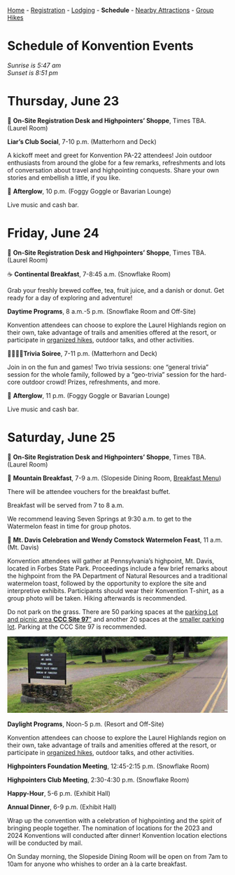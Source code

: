 [Home](index.md) - [Registration](registration.md) - [Lodging](lodging.md) - **Schedule** - [Nearby Attractions](nearby-attractions.md) - [Group Hikes](group-hikes.md) 

# Schedule of Konvention Events
_Sunrise is 5:47 am_<br/>
_Sunset is 8:51 pm_

# Thursday, June 23

📃 **On-Site Registration Desk and Highpointers’ Shoppe**, Times TBA. (Laurel Room)

**Liar’s Club Social**, 7-10 p.m. (Matterhorn and Deck)

A kickoff meet and greet for Konvention PA-22 attendees!  Join outdoor enthusiasts from around the globe for a few remarks, refreshments and lots of conversation about travel and highpointing conquests.  Share your own stories and embellish a little, if you like.  

🥽 **Afterglow**, 10 p.m. (Foggy Goggle or Bavarian Lounge)

Live music and cash bar.

# Friday, June 24

📃 **On-Site Registration Desk and Highpointers’ Shoppe**, Times TBA. (Laurel Room)

☕ **Continental Breakfast**, 7-8:45 a.m. (Snowflake Room)

Grab your freshly brewed coffee, tea, fruit juice, and a danish or donut. Get ready for a day of exploring and adventure! 

**Daytime Programs**, 8 a.m.-5 p.m. (Snowflake Room and Off-Site)

Konvention attendees can choose to explore the Laurel Highlands region on their own, take advantage of trails and amenities offered at the resort, or participate in [organized hikes](group-hikes.md), outdoor talks, and other activities.

🙋‍♀️🙋‍♂️**Trivia Soiree**, 7-11 p.m. (Matterhorn and Deck)

Join in on the fun and games! Two trivia sessions: one “general trivia” session for the whole family, followed by a “geo-trivia” session for the hard-core outdoor crowd! Prizes, refreshments, and more.

🥽 **Afterglow**, 11 p.m. (Foggy Goggle or Bavarian Lounge)

Live music and cash bar.


# Saturday, June 25 

📃 **On-Site Registration Desk and Highpointers’ Shoppe**, Times TBA. (Laurel Room)

🥞 **Mountain Breakfast**, 7-9 a.m. (Slopeside Dining Room, [Breakfast Menu](https://ogden_images.s3.amazonaws.com/www.7springs.com/images/2021/01/slopeside-breakfast-113020_web.pdf))

There will be attendee vouchers for the breakfast buffet.

Breakfast will be served from 7 to 8 a.m.

We recommend leaving Seven Springs at 9:30 a.m. to get to the Watermelon feast in time for group photos.

🍉 **Mt. Davis Celebration and Wendy Comstock Watermelon Feast**, 11 a.m. (Mt. Davis)

Konvention attendees will gather at Pennsylvania’s highpoint, Mt. Davis, located in Forbes State Park. Proceedings include a few brief remarks about the highpoint from the PA Department of Natural Resources and a traditional watermelon toast, followed by the opportunity to explore the site and interpretive exhibits.  Participants should wear their Konvention T-shirt, as a group photo will be taken. Hiking afterwards is recommended.

Do not park on the grass. There are 50 parking spaces at the [parking Lot and picnic area **CCC Site 97**"](https://goo.gl/maps/AeG4EXsmWeRRkCQh6) and another 20 spaces at the [smaller parking lot](https://goo.gl/maps/AeG4EXsmWeRRkCQh6). Parking at the CCC Site 97 is recommended.

![image](WelcomeToMtDavisPicnicAreaForbesStateForestBureauOfForestryDCNR.jpg)


**Daylight Programs**, Noon-5 p.m. (Resort and Off-Site)

Konvention attendees can choose to explore the Laurel Highlands region on their own, take advantage of trails and amenities offered at the resort, or participate in [organized hikes](group-hikes.md), outdoor talks, and other activities.

**Highpointers Foundation Meeting**, 12:45-2:15 p.m. (Snowflake Room)

**Highpointers Club Meeting**, 2:30-4:30 p.m. (Snowflake Room)

**Happy-Hour**,  5-6 p.m. (Exhibit Hall)

 **Annual Dinner**, 6-9 p.m. (Exhibit Hall)

Wrap up the convention with a celebration of highpointing and the spirit of bringing people together.  The nomination of locations for the 2023 and 2024 Konventions will conducted after dinner! Konvention location elections will be conducted by mail.

On Sunday morning, the Slopeside Dining Room will be open on from 7am to 10am for anyone who whishes to order an à la carte breakfast.